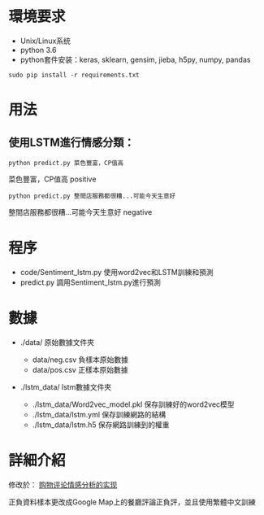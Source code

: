 # 環境要求
- Unix/Linux系统
- python 3.6
- python套件安装：keras, sklearn, gensim, jieba, h5py, numpy, pandas
```
sudo pip install -r requirements.txt
```
# 用法

## 使用LSTM進行情感分類：
```
python predict.py 菜色豐富，CP值高
```
菜色豐富，CP值高  positive
```
python predict.py 整間店服務都很糟...可能今天生意好
```
整間店服務都很糟...可能今天生意好  negative

# 程序
- code/Sentiment_lstm.py 使用word2vec和LSTM訓練和預測
- predict.py  調用Sentiment_lstm.py進行預測

# 數據
- ./data/ 原始數據文件夾
  - data/neg.csv 負樣本原始數據
  - data/pos.csv 正樣本原始數據

- ./lstm_data/ lstm數據文件夾
  - ./lstm_data/Word2vec_model.pkl 保存訓練好的word2vec模型
  - ./lstm_data/lstm.yml  保存訓練網路的結構
  - ./lstm_data/lstm.h5  保存網路訓練到的權重

# 詳細介紹
修改於：
[购物评论情感分析的实现](http://buptldy.github.io/2016/07/20/2016-07-20-sentiment%20analysis/)

正負資料樣本更改成Google Map上的餐廳評論正負評，並且使用繁體中文訓練
